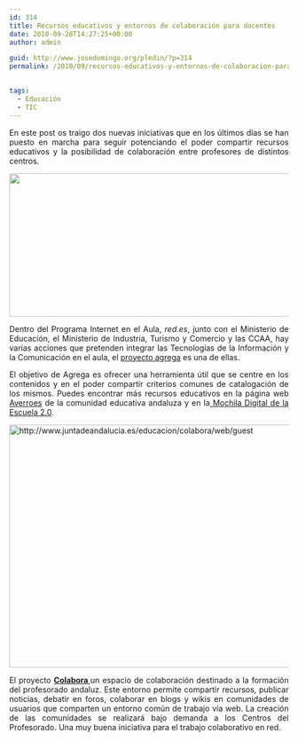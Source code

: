 ```yaml
---
id: 314
title: Recursos educativos y entornos de colaboración para docentes
date: 2010-09-28T14:27:25+00:00
author: admin

guid: http://www.josedomingo.org/pledin/?p=314
permalink: /2010/09/recursos-educativos-y-entornos-de-colaboracion-para-docentes/

  
tags:
  - Educación
  - TIC
---
```

<p style="text-align: justify;">
  En este post os traigo dos nuevas iniciativas que en los últimos días se han puesto en marcha para seguir potenciando el poder compartir recursos educativos y la posibilidad de colaboración entre profesores de distintos centros.
</p>

<p style="text-align: center;">
  <img class="aligncenter" title="agrega" src="http://wwwhatsnew.com/wp-content/uploads/2010/09/agrega-600x295.jpg" alt="" width="525" height="258" />
</p>

<p style="text-align: justify;">
  Dentro del Programa Internet en el Aula,<em> red.es</em>, junto con el Ministerio de Educación, el Ministerio de Industria, Turismo y Comercio y las CCAA, hay varias acciones que pretenden integrar las Tecnologías de la Información y la Comunicación en el aula, el <a href="http://www.proyectoagrega.es/">proyecto agrega</a> es una de ellas.
</p>

<p style="text-align: justify;">
  El objetivo de Agrega es ofrecer una herramienta útil que se centre en los contenidos y en el poder compartir criterios comunes de catalogación de los mismos. Puedes encontrar más recursos educativos en la página web <a href="http://www.juntadeandalucia.es/averroes/impe/web/portadaRecursosEducativos?pag=/contenidos/B/BancoDeRecursos/">Averroes</a> de la comunidad educativa andaluza y en la<a href="http://www.juntadeandalucia.es/averroes/mochiladigitalESO/"> Mochila Digital de la Escuela 2.0</a>.
</p>

<p style="text-align: justify;">
  <img class="aligncenter" title="Inicio - Colabora" usemap="http://villaves56.blogspot.com/#map_8uwmbqs2" src="http://kwout.com/cutout/8/uw/mb/qs2_bor_rou_sha_w505.jpg" alt="http://www.juntadeandalucia.es/educacion/colabora/web/guest" width="505" height="438" />
</p>

<p style="text-align: justify;">
  El proyecto <a href="http://www.juntadeandalucia.es/educacion/colabora/web/guest" target="_blank"><strong>Colabora</strong></a>,un espacio de colaboración destinado a la formación del profesorado andaluz. Este entorno permite compartir recursos, publicar noticias, debatir en foros, colaborar en blogs y wikis en comunidades de usuarios que comparten un entorno común de trabajo vía web. La creación de las comunidades se realizará bajo demanda a los Centros del Profesorado. Una muy buena iniciativa para el trabajo colaborativo en red.
</p>

<!-- AddThis Advanced Settings generic via filter on the_content -->

<!-- AddThis Share Buttons generic via filter on the_content -->